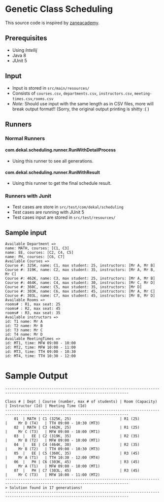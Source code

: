# Genetic Class Scheduling
This source code is inspired by
[zaneacademy](https://www.youtube.com/watch?v=cn1JyZvV5YA).

## Prerequisites
- Using *Intellij*
- Java 8
- JUnit 5

## Input
- Input is stored in `src/main/resources/`
- Consists of `courses.csv`, `departments.csv`, `instructors.csv`, `meeting-times.csv`,`rooms.csv`
- *Note:* Should use input with the same length as in CSV files, more will break output format!! (Sorry, the original
 output printing is shitty :( )
 
## Runners
### Normal Runners
#### com.dekal.scheduling.runner.RunWithDetailProcess
- Using this runner to  see all generations.

#### com.dekal.scheduling.runner.RunWithResult
- Using this runner to get the final schedule result.


### Runners with Junit
- Test cases are store in `src/test/com/dekal/scheduling`
- Test cases are running with JUnit 5
- Test cases input are stored in `src/test/resources/`
 
 
## Sample input
```
Available Department => 
name: MATH, courses: [C1, C3]
name: EE, courses: [C2, C4, C5]
name: PH, courses: [C6, C7]
Available Courses => 
Course #: 325K, name: C1, max student: 25, instructors: [Mr A, Mr B]
Course #: 319K, name: C2, max student: 35, instructors: [Mr A, Mr B, Mr C]
Course #: 462K, name: C3, max student: 25, instructors: [Mr A, Mr B]
Course #: 464K, name: C4, max student: 30, instructors: [Mr C, Mr D]
Course #: 360C, name: C5, max student: 35, instructors: [Mr D]
Course #: 303K, name: C6, max student: 45, instructors: [Mr A, Mr C]
Course #: 303L, name: C7, max student: 45, instructors: [Mr B, Mr D]
Available Rooms =>
rooms# : R1, max seat: 25
rooms# : R2, max seat: 45
rooms# : R3, max seat: 35
Available instructors =>
id: T1 name: Mr A
id: T2 name: Mr B
id: T3 name: Mr C
id: T4 name: Mr D
Available MeetingTimes =>
id: MT1, time: MFW 09:00 - 10:00
id: MT2, time: MFW 10:00 - 11:00
id: MT3, time: TTH 09:00 - 10:30
id: MT4, time: TTH 10:30 - 12:00
```

# Sample Output 
```
------------------------------------------------------------------------------------------------------------------------------

Class # | Dept | Course (number, max # of students) | Room (Capacity) | Instructor (Id) | Meeting Time (Id)                        
------------------------------------------------------------------------------------------------------------------------------
    01  | MATH | C1 (325K, 25)                      | R1 (25)         |     Mr D (T4)   | TTH 09:00 - 10:30 (MT3)                        
    02  | MATH | C3 (462K, 25)                      | R1 (25)         |     Mr C (T3)   | MFW 09:00 - 10:00 (MT1)                        
    03  |   EE | C2 (319K, 35)                      | R2 (35)         |     Mr B (T2)   | MFW 09:00 - 10:00 (MT1)                        
    04  |   EE | C4 (464K, 30)                      | R2 (35)         |     Mr B (T2)   | TTH 09:00 - 10:30 (MT3)                        
    05  |   EE | C5 (360C, 35)                      | R3 (45)         |     Mr A (T1)   | TTH 10:30 - 12:00 (MT4)                        
    06  |   PH | C6 (303K, 45)                      | R3 (45)         |     Mr A (T1)   | MFW 09:00 - 10:00 (MT1)                        
    07  |   PH | C7 (303L, 45)                      | R3 (45)         |     Mr C (T3)   | MFW 10:00 - 11:00 (MT2)                        
------------------------------------------------------------------------------------------------------------------------------
> Solution found in 17 generations!
------------------------------------------------------------------------------------------------------------------------------

```
